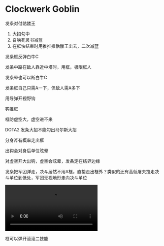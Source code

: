 # Clockwerk Goblin



发条对付骷髅王

1. 大招勾中
2. 召唤死灵书减蓝
3. 在框快结束时用推推推骷髅王出去，二次减蓝



发条框反弹白牛C

发条中路在敌人靠近中塔时，用框，极限框人

发条晕也可以断白牛C

发条框自己只需A一下，但敌人需A多下

用导弹开视野钩

钩推框

框防虚空大，虚空进不来

DOTA2 发条大招不能勾出马尔斯大招

分身斧有概率走出框

出钩会对身后单位眩晕

对虚空开大出钩，虚空会眩晕，发条定在结界边缘

发条把军团弹走，决斗居然不用A框，直接走出框外？类似的还有高低屠夫拉走决斗单位到低处，军团无视地形走向决斗单位

<video src="./img/2023-07-08 19-15-56.mkv"></video>





框可以弹开滚滚二技能
